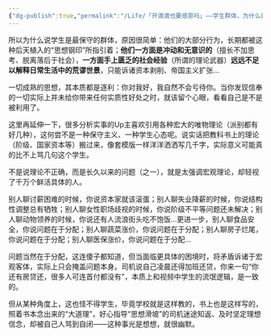 ```yaml
---
{"dg-publish":true,"permalink":"/Life/「开滴滴也要感恩吗」——学生群体，为什么是当下最坚实的保守力量/","title":"一千只羊群在燃烧｜「开滴滴也要感恩吗」——学生群体，为什么是当下最坚实的保守力量","tags":["clippings"]}
---
```


所以为什么说学生是最保守的群体，原因很简单：他们的大部分行为，长期都被这种后天植入的“思想钢印”所指引着；**他们一方面是冲动和无意识的**（擅长不加思考、脱离落后于社会），**一方面手上匮乏的社会经验**（所谓的理论武器）**远远不足以解释日常生活中的荒谬世景**，只能诉诸资本剥削、帝国主义扩张…

一切成熟的思想，其本质都是逐利：你对我好，我自然不会亏待你。当你发现信奉的一切实际上并未给你带来任何实质性好处之时，就该留个心眼，看看自己是不是被利用了。

这里再延伸一下，很多分析实事的Up主喜欢引用各种宏大的唯物理论（派别都有好几种），这何尝不是一种保守主义、一种学生心态呢。说实话把教科书上的理论（阶级、国家资本等）搬过来，像套模版一样洋洋洒洒写几千字，实际意义可能真的比不上骂几句这个学生。

不是说理论不正确，而是长久以来的问题（之一），就是太强调宏观理论，却轻视了千万个鲜活具体的人。

别人聊讨薪困难的时候，你说资本家就该滚蛋；别人聊失业降薪的时候，你说结构性调整总有牺牲；别人聊女性职场歧视的时候，你说阶级不平等问题还未解决；别人聊动物领养的时候，你说还有人流浪街头吃不饱饭…更进一步，别人聊食品安全，你说问题在于分配；别人聊蔬菜涨价，你说问题在于分配；别人聊房子烂尾，你说问题在于分配；别人聊医保涨价，你说问题在于分配…

问题当然在于分配，这连傻子都知道，但当面临更具体的困境时，将矛盾诉诸于宏观客体，实际上只会掩盖问题本身。司机说自己凌晨还得加班还贷，你来一句“你还有房贷还，很多人可连首付都没有”，本质上和视频中学生的流氓逻辑，是一致的。

但从某种角度上，这也怪不得学生，毕竟学校就是这样教的，书上也是这样写的，照着书本念出来的“大道理”，好心指导“思想滑坡”的司机迷途知返、及时坚定理想信念，却被自己人骂到自闭——这种事光是想想，就很幽默。
